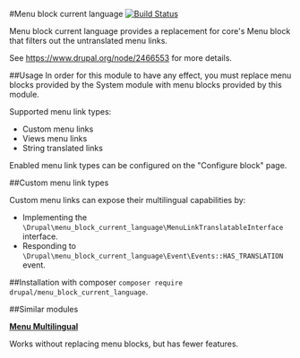 #Menu block current language
[![Build Status](https://travis-ci.org/tuutti/menu_block_current_language.svg?branch=8.x-1.x)](https://travis-ci.org/tuutti/menu_block_current_language)

Menu block current language provides a replacement for
core's Menu block that filters out the untranslated menu links.

See https://www.drupal.org/node/2466553 for more details.

##Usage
In order for this module to have any effect, you must replace menu blocks
provided by the System module with menu blocks provided by this module.

Supported menu link types:
- Custom menu links
- Views menu links
- String translated links

Enabled menu link types can be configured on the "Configure block" page.

##Custom menu link types

Custom menu links can expose their multilingual capabilities by:
 - Implementing the
 `\Drupal\menu_block_current_language\MenuLinkTranslatableInterface` interface.
 - Responding to
 `\Drupal\menu_block_current_language\Event\Events::HAS_TRANSLATION` event.

##Installation with composer
`composer require drupal/menu_block_current_language`.

##Similar modules

**[Menu Multilingual](https://www.drupal.org/sandbox/matsbla/2831709)**

Works without replacing menu blocks, but has fewer features.
